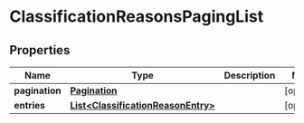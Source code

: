 
# ClassificationReasonsPagingList

## Properties
Name | Type | Description | Notes
------------ | ------------- | ------------- | -------------
**pagination** | [**Pagination**](Pagination.md) |  |  [optional]
**entries** | [**List&lt;ClassificationReasonEntry&gt;**](ClassificationReasonEntry.md) |  |  [optional]



